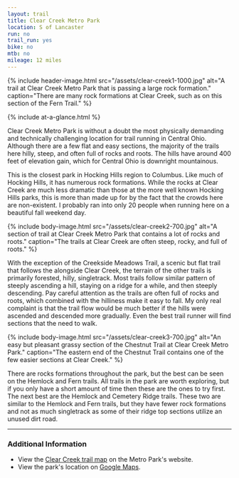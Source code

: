 ```yaml
---
layout: trail
title: Clear Creek Metro Park
location: S of Lancaster
run: no
trail_run: yes
bike: no
mtb: no
mileage: 12 miles
---
```


{% include header-image.html src="/assets/clear-creek1-1000.jpg" alt="A trail at Clear Creek Metro Park that is passing a large rock formation." caption="There are many rock formations at Clear Creek, such as on this section of the Fern Trail." %}

{% include at-a-glance.html %}

Clear Creek Metro Park is without a doubt the most physically demanding and technically challenging location for trail running in Central Ohio. Although there are a few flat and easy sections, the majority of the trails here hilly, steep, and often full of rocks and roots. The hills have around 400 feet of elevation gain, which for Central Ohio is downright mountainous.

This is the closest park in Hocking Hills region to Columbus. Like much of Hocking Hills, it has numerous rock formations. While the rocks at Clear Creek are much less dramatic than those at the more well known Hocking Hills parks, this is more than made up for by the fact that the crowds here are non-existent. I probably ran into only 20 people when running here on a beautiful fall weekend day.

{% include body-image.html src="/assets/clear-creek2-700.jpg" alt="A section of trail at Clear Creek Metro Park that contains a lot of rocks and roots." caption="The trails at Clear Creek are often steep, rocky, and full of roots." %}

With the exception of the Creekside Meadows Trail, a scenic but flat trail that follows the alongside Clear Creek, the terrain of the other trails is primarily forested, hilly, singletrack. Most trails follow similar pattern of steeply ascending a hill, staying on a ridge for a while, and then steeply descending. Pay careful attention as the trails are often full of rocks and roots, which combined with the hilliness make it easy to fall. My only real complaint is that the trail flow would be much better if the hills were ascended and descended more gradually. Even the best trail runner will find sections that the need to walk.

{% include body-image.html src="/assets/clear-creek3-700.jpg" alt="An easy but pleasant grassy section of the Chestnut Trail at Clear Creek Metro Park." caption="The eastern end of the Chestnut Trail contains one of the few easier sections at Clear Creek." %}

There are rocks formations throughout the park, but the best can be seen on the Hemlock and Fern trails. All trails in the park are worth exploring, but if you only have a short amount of time then these are the ones to try first. The next best are the Hemlock and Cemetery Ridge trails. These two are similar to the Hemlock and Fern trails, but they have fewer rock formations and not as much singletrack as some of their ridge top sections utilize an unused dirt road.

---

### Additional Information
* View the [Clear Creek trail map](http://www.metroparks.net/parks-and-trails/clear-creek/park-map/) on the Metro Park's website.
* View the park's location on [Google Maps](https://goo.gl/maps/mzW3LfJTpxs).
